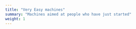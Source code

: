 ```yaml
---
title: "Very Easy machines"
summary: "Machines aimed at people who have just started"
weight: 1
---
```


<style>
.post-entry {
    transition: transform 0.3s ease;
}
.post-entry:hover {
    transform: scale(1.05);
}
</style>